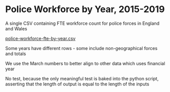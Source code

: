 # Police Workforce by Year, 2015-2019

A single CSV containing FTE workforce count for police forces in England and Wales

[police-workforce-fte-by-year.csv](police-workforce-fte-by-year.csv)

Some years have different rows - some include non-geographical forces and totals

We use the March numbers to better align to other data which uses financial year

No test, because the only meaningful test is baked into the python script, asserting that the length of output is equal to the length of the inputs
